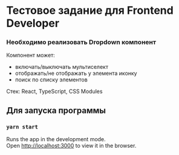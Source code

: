 # Тестовое задание для Frontend Developer


### Необходимо реализовать Dropdown компонент

Компонент может:
- включать/выключать мультиселект
- отображать/не отображать у элемента иконку
- поиск по списку элементов


Стек: React, TypeScript, CSS Modules

## Для запуска программы 
### `yarn start`

Runs the app in the development mode.\
Open [http://localhost:3000](http://localhost:3000) to view it in the browser.


